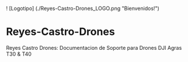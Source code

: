 ! [Logotipo] (./Reyes-Castro-Drones_LOGO.png "Bienvenidos!")

# Reyes-Castro-Drones
Reyes Castro Drones: Documentacion de Soporte para Drones DJI Agras T30 &amp; T40
